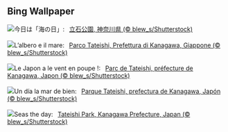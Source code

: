 ## Bing Wallpaper
![](https://www.bing.com/th?id=OHR.TateishiPark_JA-JP2045138918_UHD.jpg&w=1000)今日は「海の日」:&nbsp;&ensp;[立石公園, 神奈川県 (© blew_s/Shutterstock)](https://www.bing.com/th?id=OHR.TateishiPark_JA-JP2045138918_UHD.jpg)
<br><br/>
![](https://www.bing.com/th?id=OHR.TateishiPark_IT-IT9039159342_UHD.jpg&w=1000)L’albero e il mare:&nbsp;&ensp;[Parco Tateishi, Prefettura di Kanagawa, Giappone (© blew_s/Shutterstock)](https://www.bing.com/th?id=OHR.TateishiPark_IT-IT9039159342_UHD.jpg)
<br><br/>
![](https://www.bing.com/th?id=OHR.TateishiPark_FR-FR2256380829_UHD.jpg&w=1000)Le Japon a le vent en poupe !:&nbsp;&ensp;[Parc de Tateishi, préfecture de Kanagawa, Japon (© blew_s/Shutterstock)](https://www.bing.com/th?id=OHR.TateishiPark_FR-FR2256380829_UHD.jpg)
<br><br/>
![](https://www.bing.com/th?id=OHR.TateishiPark_ES-ES5379923028_UHD.jpg&w=1000)Un día la mar de bien:&nbsp;&ensp;[Parque Tateishi, prefectura de Kanagawa, Japón (© blew_s/Shutterstock)](https://www.bing.com/th?id=OHR.TateishiPark_ES-ES5379923028_UHD.jpg)
<br><br/>
![](https://www.bing.com/th?id=OHR.TateishiPark_EN-GB5935394849_UHD.jpg&w=1000)Seas the day:&nbsp;&ensp;[Tateishi Park, Kanagawa Prefecture, Japan (© blew_s/Shutterstock)](https://www.bing.com/th?id=OHR.TateishiPark_EN-GB5935394849_UHD.jpg)
<br><br/>

